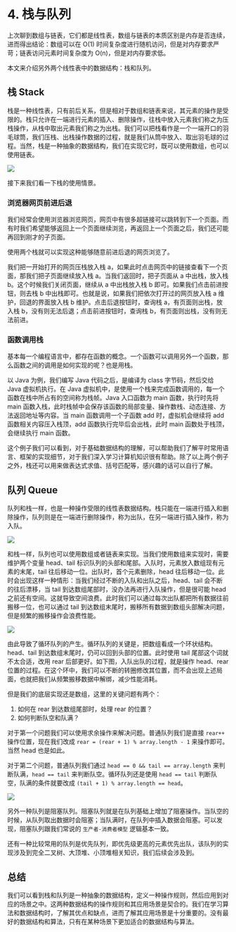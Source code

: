 # 4. 栈与队列

上次聊到数组与链表，它们都是线性表，数组与链表的本质区别是内存是否连续，进而得出结论：数组可以在 O(1) 时间复杂度进行随机访问，但是对内存要求严苛；链表访问元素时间复杂度为 O(n)，但是对内存要求低。

本文来介绍另外两个线性表中的数据结构：栈和队列。

## 栈 Stack

栈是一种线性表，只有前后关系，但是相对于数组和链表来说，其元素的操作是受限的。栈只允许在一端进行元素的插入、删除操作，往栈中放入元素我们称之为压栈操作，从栈中取出元素我们称之为出栈。我们可以把栈看作是一个一端开口的羽毛球筒，我们压栈、出栈操作数据的过程，就是我们从筒中放入、取出羽毛球的过程。当然，栈是一种抽象的数据结构，我们在实现它时，既可以使用数组，也可以使用链表。

![](https://blog-pic-1251295613.cos.ap-guangzhou.myqcloud.com/1618659428.44SmartPic.png)

接下来我们看一下栈的使用情景。

### 浏览器网页前进后退

我们经常会使用浏览器浏览网页，网页中有很多超链接可以跳转到下一个页面。而有时我们希望能够返回上一个页面继续浏览，再返回上一个页面之后，我们还可能再回到刚才的子页面。

使用两个栈就可以实现这种能够随意前进后退的网页浏览了。

我们把一开始打开的网页压栈放入栈 a，如果此时点击网页中的链接查看下一个页面，那我们把子页面继续放入栈 a。当我们返回时，把子页面从 a 中出栈，放入栈 b。这个时候我们关闭页面，继续从 a 中出栈放入栈 b 即可。如果我们点击前进按钮，则去栈 b 中出栈即可。也就是说，如果我们把依次打开过的网页放入栈 a 维护，回退的界面放入栈 b 维护。点击后退按钮时，查询栈 a，有页面则出栈，放入栈 b，没有则无法后退；点击前进按钮时，查询栈 b，有页面则出栈，没有则无法前进。

### 函数调用栈

基本每一个编程语言中，都存在函数的概念。一个函数可以调用另外一个函数，那么函数之间的调用是如何实现的呢？也是用栈。

以 Java 为例，我们编写 Java 代码之后，是编译为 class 字节码，然后交给 Java 虚拟机执行。在 Java 虚拟机中，是使用一个栈来完成函数调用的，每一个函数在栈中所占有的空间称为栈帧。Java 入口函数为 main 函数，执行时先将 main 函数入栈，此时栈帧中会保存该函数的局部变量、操作数栈、动态连接、方法返回地址等内容。当 main 函数调用一个子函数 add 时，虚拟机会继续将 add 函数相关内容压入栈顶，add 函数执行完毕后会出栈，此时 main 函数处于栈顶，会继续执行 main 函数。

这个例子我们可以看到，对于基础数据结构的理解，可以帮助我们了解平时常用语言、框架的实现细节，对于我们深入学习计算机知识很有帮助。除了以上两个例子之外，栈还可以用来做表达式求值、括号匹配等，感兴趣的话可以自行了解。

## 队列 Queue

队列和栈一样，也是一种操作受限的线性表数据结构。栈只能在一端进行插入和删除操作，队列则是在一端进行删除操作，称为出队，在另一端进行插入操作，称为入队。

![](https://blog-pic-1251295613.cos.ap-guangzhou.myqcloud.com/1618661181.2SmartPic.png)

和栈一样，队列也可以使用数组或者链表来实现。当我们使用数组来实现时，需要维护两个变量 head、tail 标识队列的头部和尾部。入队时，元素放入数组现有元素的末尾，tail 往后移动一位。出队时，首个元素删除，head 往后移动一位。此时会出现这样一种情形：当我们经过不断的入队和出队之后，head、tail 会不断的往后漂移，当 tail 到达数组尾部时，没办法再进行入队操作，但是很可能 head 之前还有空间。这就导致空间浪费。此时我们可以通过每次出队都把所有数据往前搬移一位，也可以通过 tail 到达数组末尾时，搬移所有数据到数组头部解决问题，但是频繁的搬移操作会浪费性能。

![](https://blog-pic-1251295613.cos.ap-guangzhou.myqcloud.com/1618662006.22SmartPic.png)

由此导致了循环队列的产生。循环队列的关键是，把数组看成一个环状结构。head、tail 到达数组末尾时，仍可以回到头部的位置。此时使用 tail 尾部这个词就不太合适，改用 rear 后部更好。如下图，入队出队的过程，就是操作 head、rear 位置的过程。在这个环中，我们可以不断的转圈修改其位置，而不会出现上述局面，也就把我们从频繁搬移数据中解绑，减少性能消耗。

但是我们的底层实现还是数组，这里的关键问题有两个：
1. 如何在 rear 到达数组尾部时，处理 rear 的位置？
2. 如何判断队空和队满？

对于第一个问题我们可以使用求余操作来解决问题。普通队列我们是直接 `rear++` 操作位置，现在我们改成 `rear = (rear + 1) % array.length - 1` 来操作即可。当然 head 也是如此。

对于第二个问题，普通队列我们通过 `head == 0 && tail == array.length` 来判断队满，`head == tail` 来判断队空。循环队列还是使用 `head == tail` 判断队空，队满的条件就要改成 `(tail + 1) % array.length == head`。

![](https://blog-pic-1251295613.cos.ap-guangzhou.myqcloud.com/1618661791.56SmartPic.png)

另外一种队列是阻塞队列。阻塞队列就是在队列基础上增加了阻塞操作。当队空的时候，从队列取出数据时会阻塞；当队满时，在队列中插入数据会阻塞。可以发现，阻塞队列跟我们常说的 `生产者-消费者模型` 逻辑基本一致。

还有一种比较常用的队列是优先队列，即优先级更高的元素优先出队，该队列的实现涉及到完全二叉树、大顶堆、小顶堆相关知识，我们后续会涉及到。

## 总结

我们可以看到栈和队列是一种抽象的数据结构，定义一种操作规则，然后应用到对应的场景之中。这两种数据结构的操作规则和其应用场景是契合的。我们在学习算法和数据结构时，了解其优点和缺点，进而了解其应用场景是十分重要的。没有最好的数据结构和算法，只有在某种场景下更加适合的数据结构与算法。
